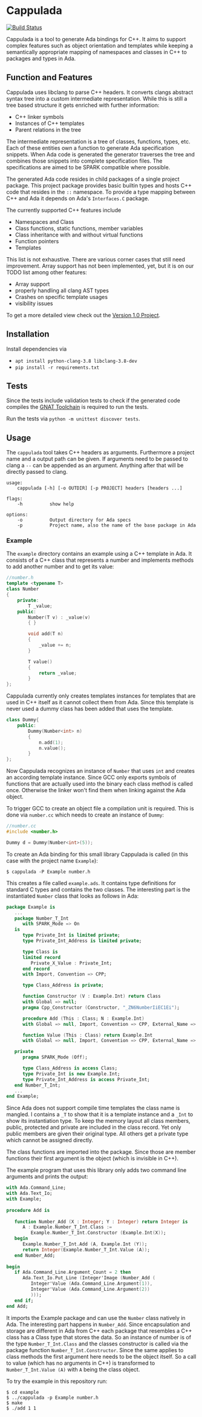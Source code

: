 # Cappulada

[![Build Status](https://travis-ci.org/Componolit/Cappulada.svg?branch=master)](https://travis-ci.org/Componolit/Cappulada)

Cappulada is a tool to generate Ada bindings for C++. It aims to support complex features such as object orientation and templates while keeping a semantically appropriate mapping of namespaces and classes in C++ to packages and types in Ada.

## Function and Features

Cappulada uses libclang to parse C++ headers. It converts clangs abstract syntax tree into a custom intermediate representation. While this is still a tree based structure it gets enriched with further information:

- C++ linker symbols
- Instances of C++ templates
- Parent relations in the tree

The intermediate representation is a tree of classes, functions, types, etc. Each of these entities own a function to generate Ada specification snippets. When Ada code is generated the generator traverses the tree and combines those snippets into complete specification files. The specifications are aimed to be SPARK compatible where possible.

The generated Ada code resides in child packages of a single project package. This project package provides basic builtin types and hosts C++ code that resides in the `::` namespace. To provide a type mapping between C++ and Ada it depends on Ada's `Interfaces.C` package.

The currently supported C++ features include

- Namespaces and Class
- Class functions, static functions, member variables
- Class inheritance with and without virtual functions
- Function pointers
- Templates

This list is not exhaustive. There are various corner cases that still need improvement. Array support has not been implemented, yet, but it is on our TODO list among other features:

- Array support
- properly handling all clang AST types
- Crashes on specific template usages
- visibility issues

To get a more detailed view check out the [Version 1.0 Project](https://github.com/Componolit/Cappulada/projects/1).

## Installation

Install dependencies via

- `apt install python-clang-3.8 libclang-3.8-dev`
- `pip install -r requirements.txt`



## Tests

Since the tests include validation tests to check if the generated code compiles the [GNAT Toolchain](https://www.adacore.com/download/) is required to run the tests.

Run the tests via `python -m unittest discover tests`.



## Usage

The `cappulada` tool takes C++ headers as arguments. Furthermore a project name and a output path can be given. If arguments need to be passed to clang a `--` can be appended as an argument. Anything after that will be directly passed to clang.

```
usage:
	cappulada [-h] [-o OUTDIR] [-p PROJECT] headers [headers ...]

flags:
	-h			show help

options:
	-o			Output directory for Ada specs
	-p			Project name, also the name of the base package in Ada
```

### Example

The `example` directory contains an example using a C++ template in Ada. It consists of a C++ class that represents a number and implements methods to add another number and to get its value:

```C++
//number.h
template <typename T>
class Number
{
    private:
        T _value;
    public:
        Number(T v) : _value(v)
        { }

        void add(T n)
        {
            _value += n;
        }

        T value()
        {
            return _value;
        }
};
```

Cappulada currently only creates templates instances for templates that are used in C++ itself as it cannot collect them from Ada. Since this template is never used a dummy class has been added that uses the template.

```C++
class Dummy{
    public:
        Dummy(Number<int> n)
        {
            n.add(1);
            n.value();
        }
};
```

Now Cappulada recognizes an instance of `Number` that uses `int` and creates an according template instance. Since GCC only exports symbols of functions that are actually used into the binary each class method is called once. Otherwise the linker won't find them when linking against the Ada object.

To trigger GCC to create an object file a compilation unit is required. This is done via `number.cc` which needs to create an instance of `Dummy`:

````C++
//number.cc
#include <number.h>

Dummy d = Dummy(Number<int>(5));
````

To create an Ada binding for this small library Cappulada is called (in this case with the project name `Example`):

```
$ cappulada -P Example number.h
```

This creates a file called `example.ads`. It contains type definitions for standard C types and contains the two classes. The interesting part is the instantiated `Number` class that looks as follows in Ada:

```Ada
package Example is
   ...
   package Number_T_Int
      with SPARK_Mode => On
   is
      type Private_Int is limited private;
      type Private_Int_Address is limited private;

      type Class is
      limited record
         Private_X_Value : Private_Int;
      end record
      with Import, Convention => CPP;

      type Class_Address is private;

      function Constructor (V : Example.Int) return Class
      with Global => null;
      pragma Cpp_Constructor (Constructor, "_ZN6NumberIiEC1Ei");

      procedure Add (This : Class; N : Example.Int)
      with Global => null, Import, Convention => CPP, External_Name => "_ZN6NumberIiE3addEi";

      function Value (This : Class) return Example.Int
      with Global => null, Import, Convention => CPP, External_Name => "_ZN6NumberIiE5valueEv";

   private
      pragma SPARK_Mode (Off);

      type Class_Address is access Class;
      type Private_Int is new Example.Int;
      type Private_Int_Address is access Private_Int;
   end Number_T_Int;
   ...
end Example;
```

Since Ada does not support compile time templates the class name is mangled. I contains a `_T` to show that it is a template instance and a `_Int` to show its instantiation type. To keep the memory layout all class members, public, protected and private are included in the class record. Yet only public members are given their original type. All others get a private type which cannot be assigned directly.

The class functions are imported into the package. Since those are member functions their first argument is the object (which is invisible in C++).

The example program that uses this library only adds two command line arguments and prints the output:

```Ada
with Ada.Command_Line;
with Ada.Text_Io;
with Example;
   
procedure Add is
   
   function Number_Add (X : Integer; Y : Integer) return Integer is
      A : Example.Number_T_Int.Class :=
         Example.Number_T_Int.Constructor (Example.Int(X));
   begin
      Example.Number_T_Int.Add (A, Example.Int (Y));
      return Integer(Example.Number_T_Int.Value (A));
   end Number_Add;
         
begin 
   if Ada.Command_Line.Argument_Count = 2 then
      Ada.Text_Io.Put_Line (Integer'Image (Number_Add (
         Integer'Value (Ada.Command_Line.Argument(1)),
         Integer'Value (Ada.Command_Line.Argument(2))
         )));
   end if; 
end Add;
```

It imports the Example package and can use the `Number` class natively in Ada. The interesting part happens in `Number_Add`. Since encapsulation and storage are different in Ada from C++ each package that resembles a C++ class has a Class type that stores the data. So an instance of number is of the type `Number_T_Int.Class` and the classes constructor is called via the package function `Number_T_Int.Constructor`. Since the same applies to class methods the first argument here needs to be the object itself. So a call to value (which has no arguments in C++) is transformed to `Number_T_Int.Value (A)` with `A` being the class object.

To try the example in this repository run:

```
$ cd example
$ ../cappulada -p Example number.h
$ make
$ ./add 1 1
```


